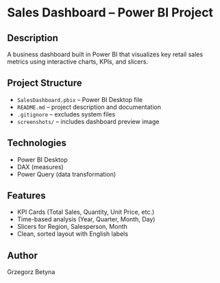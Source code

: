 # Sales Dashboard – Power BI Project

## Description
A business dashboard built in Power BI that visualizes key retail sales metrics using interactive charts, KPIs, and slicers.

## Project Structure
- `SalesDashboard.pbix` – Power BI Desktop file
- `README.md` – project description and documentation
- `.gitignore` – excludes system files
- `screenshots/` – includes dashboard preview image

## Technologies
- Power BI Desktop
- DAX (measures)
- Power Query (data transformation)

## Features
- KPI Cards (Total Sales, Quantity, Unit Price, etc.)
- Time-based analysis (Year, Quarter, Month, Day)
- Slicers for Region, Salesperson, Month
- Clean, sorted layout with English labels

## Author
Grzegorz Betyna

